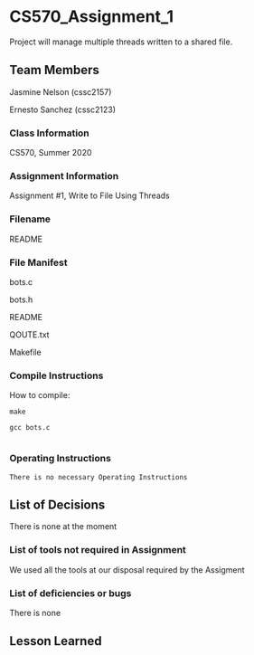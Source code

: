 # CS570_Assignment_1

Project will manage multiple threads written to a shared file.

## Team Members

Jasmine Nelson (cssc2157)

Ernesto Sanchez (cssc2123)

### Class Information

CS570, Summer 2020

### Assignment Information

Assignment #1, Write to File Using Threads

### Filename

README

### File Manifest

bots.c

bots.h

README

QOUTE.txt

Makefile

### Compile Instructions

How to compile:

```
make

gcc bots.c


```

### Operating Instructions

```
There is no necessary Operating Instructions
```


## List of Decisions

There is none at the moment

### List of tools not required in Assignment

We used all the tools at our disposal required by the Assigment

### List of deficiencies or bugs

There is none

## Lesson Learned


